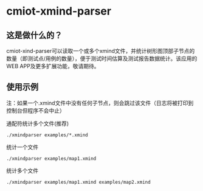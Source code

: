 # cmiot-xmind-parser
## 这是做什么的？
cmiot-xind-parser可以读取一个或多个xmind文件，并统计树形图顶部子节点的数量（即测试点/用例的数量），便于测试时间估算及测试报告数据统计。该应用的WEB APP及更多扩展功能，敬请期待。

## 使用示例
注：如果一个.xmind文件中没有任何子节点，则会跳过该文件（日志将被打印到控制台但程序不会中止）

通配符统计多个文件(推荐)

`./xmindparser examples/*.xmind`

统计一个文件

`./xmindparser examples/map1.xmind`

统计多个文件

`./xmindparser examples/map1.xmind examples/map2.xmind`



